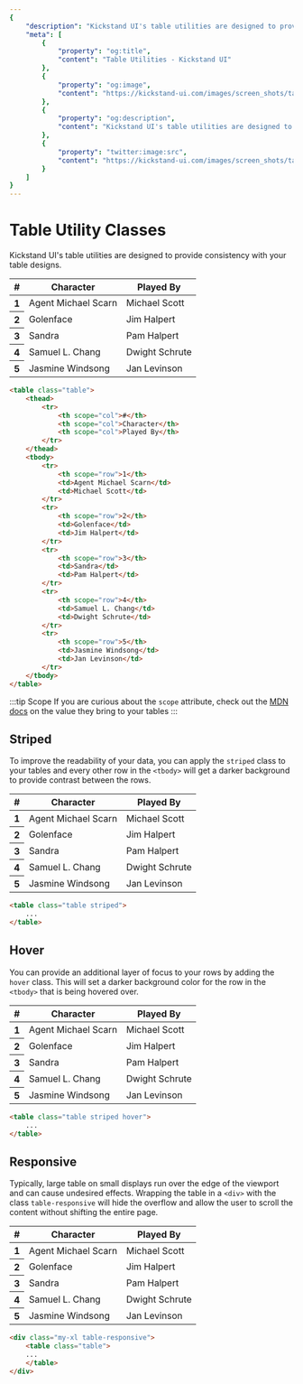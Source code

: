 ```yaml
---
{
    "description": "Kickstand UI's table utilities are designed to provide consistency with your table designs.",
    "meta": [
        {
            "property": "og:title",
            "content": "Table Utilities - Kickstand UI"
        },
        {
            "property": "og:image",
            "content": "https://kickstand-ui.com/images/screen_shots/table.png"
        },
        {
            "property": "og:description",
            "content": "Kickstand UI's table utilities are designed to provide consistency with your table designs."
        },
        {
            "property": "twitter:image:src",
            "content": "https://kickstand-ui.com/images/screen_shots/table.png"
        }
    ]
}
---
```


# Table Utility Classes

Kickstand UI's table utilities are designed to provide consistency with your table designs.

<div class="my-xl">
    <table class="table">
        <thead>
            <tr>
                <th scope="col">#</th>
                <th scope="col">Character</th>
                <th scope="col">Played By</th>
            </tr>
        </thead>
        <tbody>
            <tr>
                <th scope="row">1</th>
                <td>Agent Michael Scarn</td>
                <td>Michael Scott</td>
            </tr>
            <tr>
                <th scope="row">2</th>
                <td>Golenface</td>
                <td>Jim Halpert</td>
            </tr>
            <tr>
                <th scope="row">3</th>
                <td>Sandra</td>
                <td>Pam Halpert</td>
            </tr>
            <tr>
                <th scope="row">4</th>
                <td>Samuel L. Chang</td>
                <td>Dwight Schrute</td>
            </tr>
            <tr>
                <th scope="row">5</th>
                <td>Jasmine Windsong</td>
                <td>Jan Levinson</td>
            </tr>
        </tbody>
    </table>
</div>

```html
<table class="table">
    <thead>
        <tr>
            <th scope="col">#</th>
            <th scope="col">Character</th>
            <th scope="col">Played By</th>
        </tr>
    </thead>
    <tbody>
        <tr>
            <th scope="row">1</th>
            <td>Agent Michael Scarn</td>
            <td>Michael Scott</td>
        </tr>
        <tr>
            <th scope="row">2</th>
            <td>Golenface</td>
            <td>Jim Halpert</td>
        </tr>
        <tr>
            <th scope="row">3</th>
            <td>Sandra</td>
            <td>Pam Halpert</td>
        </tr>
        <tr>
            <th scope="row">4</th>
            <td>Samuel L. Chang</td>
            <td>Dwight Schrute</td>
        </tr>
        <tr>
            <th scope="row">5</th>
            <td>Jasmine Windsong</td>
            <td>Jan Levinson</td>
        </tr>
    </tbody>
</table>
```

:::tip Scope
If you are curious about the `scope` attribute, check out the [MDN docs](https://developer.mozilla.org/en-US/docs/Learn/HTML/Tables/Advanced#The_scope_attribute) on the value they bring to your tables
:::

## Striped

To improve the readability of your data, you can apply the `striped` class to your tables and every other row in the `<tbody>` will get a darker background to provide contrast between the rows.

<div class="my-xl">
    <table class="table striped">
        <thead>
            <tr>
                <th scope="col">#</th>
                <th scope="col">Character</th>
                <th scope="col">Played By</th>
            </tr>
        </thead>
        <tbody>
            <tr>
                <th scope="row">1</th>
                <td>Agent Michael Scarn</td>
                <td>Michael Scott</td>
            </tr>
            <tr>
                <th scope="row">2</th>
                <td>Golenface</td>
                <td>Jim Halpert</td>
            </tr>
            <tr>
                <th scope="row">3</th>
                <td>Sandra</td>
                <td>Pam Halpert</td>
            </tr>
            <tr>
                <th scope="row">4</th>
                <td>Samuel L. Chang</td>
                <td>Dwight Schrute</td>
            </tr>
            <tr>
                <th scope="row">5</th>
                <td>Jasmine Windsong</td>
                <td>Jan Levinson</td>
            </tr>
        </tbody>
    </table>
</div>

```html
<table class="table striped">
    ...
</table>
```

## Hover

You can provide an additional layer of focus to your rows by adding the `hover` class. This will set a darker background color for the row in the `<tbody>` that is being hovered over.

<div class="my-xl">
    <table class="table striped hover">
        <thead>
            <tr>
                <th scope="col">#</th>
                <th scope="col">Character</th>
                <th scope="col">Played By</th>
            </tr>
        </thead>
        <tbody>
            <tr>
                <th scope="row">1</th>
                <td>Agent Michael Scarn</td>
                <td>Michael Scott</td>
            </tr>
            <tr>
                <th scope="row">2</th>
                <td>Golenface</td>
                <td>Jim Halpert</td>
            </tr>
            <tr>
                <th scope="row">3</th>
                <td>Sandra</td>
                <td>Pam Halpert</td>
            </tr>
            <tr>
                <th scope="row">4</th>
                <td>Samuel L. Chang</td>
                <td>Dwight Schrute</td>
            </tr>
            <tr>
                <th scope="row">5</th>
                <td>Jasmine Windsong</td>
                <td>Jan Levinson</td>
            </tr>
        </tbody>
    </table>
</div>

```html
<table class="table striped hover">
    ...
</table>
```

## Responsive

Typically, large table on small displays run over the edge of the viewport and can cause undesired effects. Wrapping the table in a `<div>` with the class `table-responsive` will hide the overflow and allow the user to scroll the content without shifting the entire page.

<div class="my-xl table-responsive">
    <table class="table">
        <thead>
            <tr>
                <th scope="col">#</th>
                <th scope="col">Character</th>
                <th scope="col">Played By</th>
            </tr>
        </thead>
        <tbody>
            <tr>
                <th scope="row">1</th>
                <td>Agent Michael Scarn</td>
                <td>Michael Scott</td>
            </tr>
            <tr>
                <th scope="row">2</th>
                <td>Golenface</td>
                <td>Jim Halpert</td>
            </tr>
            <tr>
                <th scope="row">3</th>
                <td>Sandra</td>
                <td>Pam Halpert</td>
            </tr>
            <tr>
                <th scope="row">4</th>
                <td>Samuel L. Chang</td>
                <td>Dwight Schrute</td>
            </tr>
            <tr>
                <th scope="row">5</th>
                <td>Jasmine Windsong</td>
                <td>Jan Levinson</td>
            </tr>
        </tbody>
    </table>
</div>

```html
<div class="my-xl table-responsive">
    <table class="table">
    ...
    </table>
</div>
```
